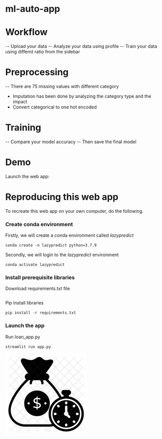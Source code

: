 # ml-auto-app

# Workflow

-- Upload your data
-- Analyze your data using profile
-- Train your data using differnt ratio from the sidebar


# Preprocessing
 -- There are 75 missing values with different category
 - Imputation has been done by analyzing the category type and the impact
 - Convert categorical to one hot encoded 


# Training

-- Compare your model accuracy
-- Then save the final model

# Demo

Launch the web app:


# Reproducing this web app
To recreate this web app on your own computer, do the following.

### Create conda environment
Firstly, we will create a conda environment called *lazypredict*
```
conda create -n lazypredict python=3.7.9
```
Secondly, we will login to the *lazypredict* environment
```
conda activate lazypredict
```
### Install prerequisite libraries

Download requirements.txt file

```

```

Pip install libraries
```
pip install -r requirements.txt
```


###  Launch the app
Run loan_app.py
```
streamlit run app.py
```

![image](loan.png)

